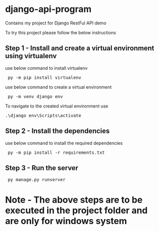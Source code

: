 # django-api-program
Contains my project for Django RestFul API demo

To try this project please follow the below instructions

## Step 1 - Install and create a virtual environment using virtualenv
use below command to install virtualenv

<pre> py -m pip install virtualenv </pre>

use below command to create a virtual environment 

<pre> py -m venv django_env </pre>

To navigate to the created virtual environment use

<pre>.\django_env\Scripts\activate</pre>

## Step 2 - Install the dependencies 

use below command to install the required dependencies

<pre> py -m pip install -r requirements.txt </pre>

## Step 3 - Run the server

<pre> py manage.py runserver </pre>



# <strong>Note - The above steps are to be executed in the project folder and are only for windows system </strong>
